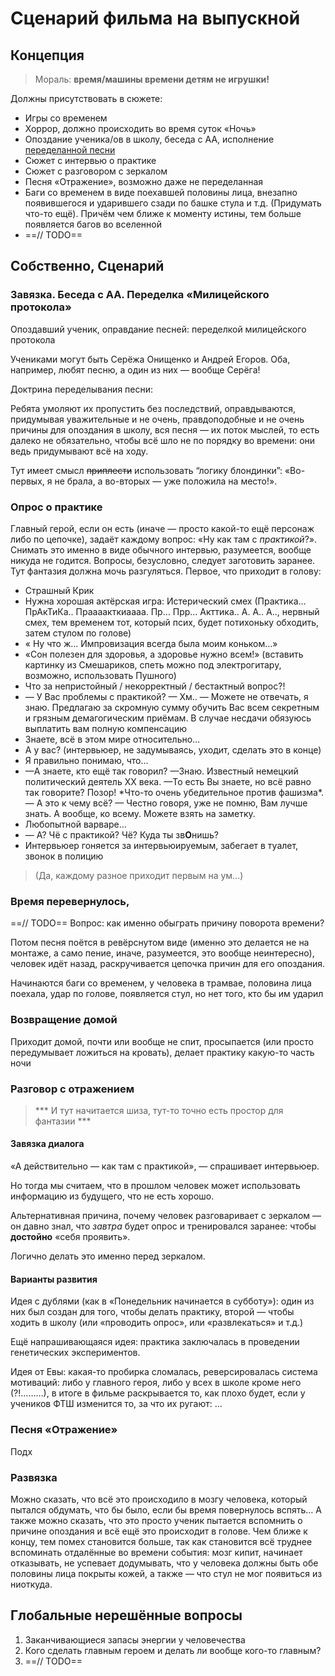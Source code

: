 # Сценарий фильма на выпускной

## Концепция

> Мораль: **время/машины времени детям не игрушки!**

Должны присутствовать в сюжете:

- Игры со временем
- Хоррор, должно происходить во время суток «Ночь»
- Опоздание ученика/ов в школу, беседа с АА, исполнение [переделанной песни](SeryogaSong.md)
- Сюжет с интервью о практике
- Сюжет с разговором с зеркалом
- Песня «Отражение», возможно даже не переделанная
- Баги со временем в виде поехавшей половины лица, внезапно появившегося и ударившего сзади по башке стула и т.д. (Придумать что-то ещё). Причём чем ближе к моменту истины, тем больше появляется багов во вселенной
- ==// TODO==

## Собственно, Сценарий



### Завязка. Беседа с АА. Переделка «Милицейского протокола»

Опоздавший ученик, оправдание песней: переделкой милицейского протокола

Учениками могут быть Серёжа Онищенко и Андрей Егоров. Оба, например, любят песню, а один из них — вообще Серёга!

Доктрина переделывания песни:

Ребята умоляют их пропустить без последствий, оправдываются, придумывая уважительные и не очень, правдоподобные и не очень причины для опоздания в школу, вся песня — их поток мыслей, то есть далеко не обязательно, чтобы всё шло не по порядку во времени: они ведь придумывают всё на ходу. 

Тут имеет смысл ~~приплести~~ использовать “логику блондинки”: «Во-первых, я не брала, а во-вторых — уже положила на место!». 



### Опрос о практике

Главный герой, если он есть (иначе — просто какой-то ещё персонаж либо по цепочке), задаёт каждому вопрос: «Ну как там с *практикой*?». Снимать это именно в виде обычного интервью, разумеется, вообще никуда не годится. Вопросы, безусловно, следует заготовить заранее. Тут фантазия должна мочь разгуляться. Первое, что приходит в голову:

- Страшный Крик 
- Нужна хорошая актёрская игра: Истерический смех (Практика… ПрАкТиКа.. Праааакткиаааа. Пр… Прр… Акттика.. А. А.. А.., нервный смех, тем временем тот, который псих, будет потихоньку обходить, затем стулом по голове)
- « Ну что ж… Импровизация всегда была моим коньком…»
- «Сон полезен для здоровья, а здоровье нужно всем!» (вставить картинку из Смешариков, спеть можно под электрогитару, возможно, использовать Пушного)
- Что за непристойный / некорректный / бестактный вопрос?!
- — У Вас проблемы с практикой? — Хм.. — Можете не отвечать, я знаю. Предлагаю за скромную сумму обучить Вас всем секретным и грязным демагогическим приёмам. В случае несдачи обязуюсь выплатить вам полную компенсацию 
- Знаете, всё в этом мире относительно…
- А у вас? (интервьюер, не задумываясь, уходит, сделать это в конце)
- Я правильно понимаю, что…
- —А знаете, кто ещё так говорил? —Знаю. Известный немецкий политический деятель XX века. —То есть Вы знаете, но всё равно так говорите? Позор! \*Что-то очень убедительное против фашизма\*. — А это к чему всё? — Честно говоря, уже не помню, Вам лучше знать. А вообще, ко всему. Можете взять на заметку.
- Любопытной варваре…
- — А? Чё с практикой? Чё? Куда ты зв**О**нишь?
- Интервьюер гоняется за интервьюируемым, забегает в туалет, звонок в полицию 



> (Да, каждому разное приходит первым на ум…)

### Время перевернулось, 

==// TODO== Вопрос: как именно обыграть причину поворота времени?

Потом песня поётся в ревёрснутом виде (именно это делается не на монтаже, а само пение, иначе, разумеется, это вообще неинтересно), человек идёт назад, раскручивается цепочка причин для его опоздания.

Начинаются баги со временем, у человека в трамвае, половина лица поехала, удар по голове, появляется стул, но нет того, кто бы им ударил

### Возвращение домой

Приходит домой, почти или вообще не спит, просыпается (или просто передумывает ложиться на кровать), делает практику какую-то часть ночи

### Разговор с отражением

> *** И тут начитается шиза, тут-то точно есть простор для фантазии ***

#### Завязка диалога

«А действительно — как там с практикой», — спрашивает интервьюер.

Но тогда мы считаем, что в прошлом человек может использовать информацию из будущего, что не есть хорошо.

Альтернативная причина, почему человек разговаривает с зеркалом — он давно знал, что *завтра* будет опрос и тренировался заранее: чтобы **достойно** «себя проявить». 

Логично делать это именно перед зеркалом.

#### Варианты развития

Идея с дублями (как в «Понедельник начинается в субботу»): один из них был создан для того, чтобы делать практику, второй — чтобы ходить в школу (или «проводить опрос», или «развлекаться» и т.д.)

Ещё напрашивающаяся идея: практика заключалась в проведении генетических экспериментов.

Идея от Евы: какая-то пробирка сломалась, реверсировалась система мотиваций: либо у главного героя, либо у всех в школе кроме него (?!………), в итоге в фильме раскрывается то, как плохо будет, если у учеников ФТШ изменится то, за что их ругают: …





### Песня «Отражение»

Подх



### Развязка

Можно сказать, что всё это происходило в мозгу человека, который пытался обдумать, что бы было, если бы время повернулось вспять…
А также можно сказать, что это просто ученик пытается вспомнить о причине опоздания и всё ещё это происходит в голове.
Чем ближе к концу, тем помех становится больше, так как становится всё труднее вспоминать отдалённые во времени события: 
мозг кипит, начинает отказывать, не успевает додумывать, что у человека должны быть обе половины лица покрыты кожей, а также — что стул не мог появиться из ниоткуда.



## Глобальные нерешённые вопросы

1. Заканчивающиеся запасы энергии у человечества
2. Кого сделать главным героем и делать ли вообще кого-то главным?
3. ==// TODO==



